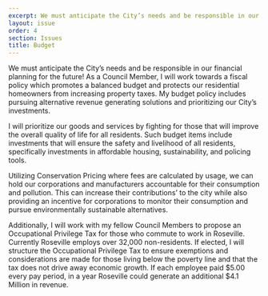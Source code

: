 ```yaml
---
excerpt: We must anticipate the City’s needs and be responsible in our financial planning for the future! As a Council Member, I will work towards a fiscal policy which promotes a balanced budget and protects our residential homeowners from increasing property taxes. My budget policy includes pursuing alternative revenue generating solutions and prioritizing our City’s investments.
layout: issue
order: 4
section: Issues
title: Budget
---
```


We must anticipate the City’s needs and be responsible in our financial planning for the future! As a Council Member, I will work towards a fiscal policy which promotes a balanced budget and protects our residential homeowners from increasing property taxes. My budget policy includes pursuing alternative revenue generating solutions and prioritizing our City’s investments.

I will prioritize our goods and services by fighting for those that will improve the overall quality of life for all residents. Such budget items include investments that will ensure the safety and livelihood of all residents, specifically investments in affordable housing, sustainability, and policing tools.

Utilizing Conservation Pricing where fees are calculated by usage, we can hold our corporations and manufacturers accountable for their consumption and pollution. This can increase their contributions’ to the city while also providing an incentive for corporations to monitor their consumption and pursue environmentally sustainable alternatives.

Additionally, I will work with my fellow Council Members to propose an Occupational Privilege Tax for those who commute to work in Roseville. Currently Roseville employs over 32,000 non-residents. If elected, I will structure the Occupational Privilege Tax to ensure exemptions and considerations are made for those living below the poverty line and that the tax does not drive away economic growth. If each employee paid $5.00 every pay period, in a year Roseville could generate an additional $4.1 Million in revenue.
